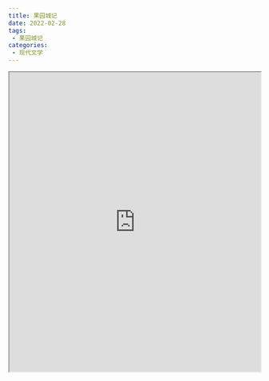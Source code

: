 ```yaml
---
title: 果园城记
date: 2022-02-28
tags:
 - 果园城记
categories:
 - 现代文学
---
```




<iframe src="https://study-doc.yourtools.icu/pdf/web/viewer.html?file=https://vkceyugu.cdn.bspapp.com/VKCEYUGU-e9075d72-0451-48df-afe1-d46932ae4554/7921c5a7-8643-43a7-95ce-b175a8d7a34e.pdf" width="100%" height="600px"></iframe>
